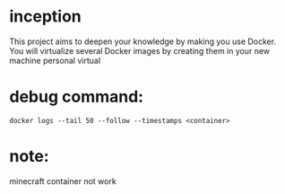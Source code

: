 # inception
This project aims to deepen your knowledge by making you use Docker. You will virtualize several Docker images by creating them in your new machine personal virtual

# debug command:
`docker logs --tail 50 --follow --timestamps <container>`

# note:
minecraft container not work